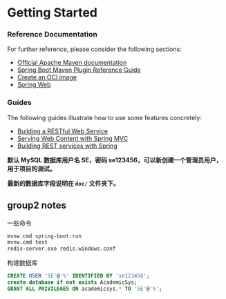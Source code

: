 # Getting Started

### Reference Documentation
For further reference, please consider the following sections:

* [Official Apache Maven documentation](https://maven.apache.org/guides/index.html)
* [Spring Boot Maven Plugin Reference Guide](https://docs.spring.io/spring-boot/docs/3.2.5/maven-plugin/reference/html/)
* [Create an OCI image](https://docs.spring.io/spring-boot/docs/3.2.5/maven-plugin/reference/html/#build-image)
* [Spring Web](https://docs.spring.io/spring-boot/docs/3.2.5/reference/htmlsingle/index.html#web)

### Guides
The following guides illustrate how to use some features concretely:

* [Building a RESTful Web Service](https://spring.io/guides/gs/rest-service/)
* [Serving Web Content with Spring MVC](https://spring.io/guides/gs/serving-web-content/)
* [Building REST services with Spring](https://spring.io/guides/tutorials/rest/)



**默认 MySQL 数据库用户名 SE，密码 se123456，可以新创建一个管理员用户，用于项目的测试。**

**最新的数据库字段说明在 `doc/` 文件夹下。**


## group2 notes
一些命令
```bash
mvnw.cmd spring-boot:run
mvnw.cmd test
redis-server.exe redis.windows.conf
```

构建数据库

```sql
CREATE USER 'SE'@'%' IDENTIFIED BY 'se123456';
create database if not exists AcademicSys;
GRANT ALL PRIVILEGES ON academicsys.* TO 'SE'@'%';
```
